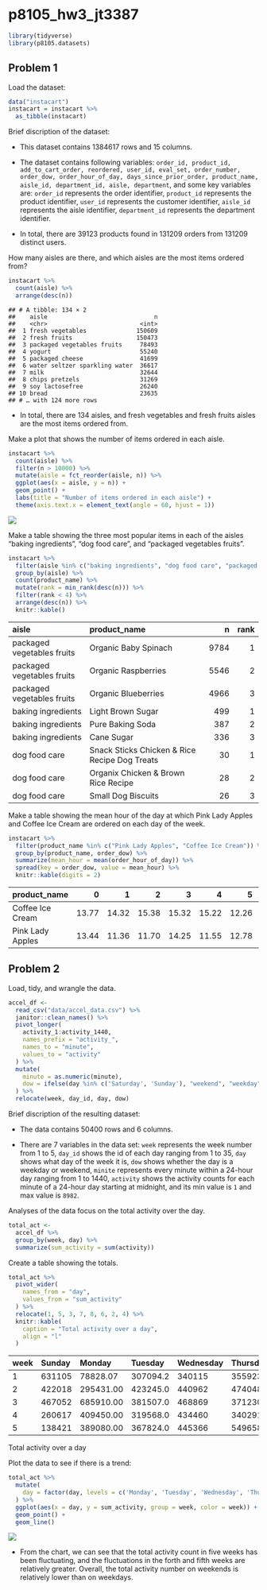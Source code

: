 p8105_hw3_jt3387
================

``` r
library(tidyverse)
library(p8105.datasets)
```

## Problem 1

Load the dataset:

``` r
data("instacart")
instacart = instacart %>% 
  as_tibble(instacart)
```

Brief discription of the dataset:

-   This dataset contains 1384617 rows and 15 columns.

-   The dataset contains following variables:
    `order_id, product_id, add_to_cart_order, reordered, user_id, eval_set, order_number, order_dow, order_hour_of_day, days_since_prior_order, product_name, aisle_id, department_id, aisle, department`,
    and some key variables are: `order_id` represents the order
    identifier, `product_id` represents the product identifier,
    `user_id` represents the customer identifier, `aisle_id` represents
    the aisle identifier, `department_id` represents the department
    identifier.

-   In total, there are 39123 products found in 131209 orders from
    131209 distinct users.

How many aisles are there, and which aisles are the most items ordered
from?

``` r
instacart %>% 
  count(aisle) %>% 
  arrange(desc(n))
```

    ## # A tibble: 134 × 2
    ##    aisle                              n
    ##    <chr>                          <int>
    ##  1 fresh vegetables              150609
    ##  2 fresh fruits                  150473
    ##  3 packaged vegetables fruits     78493
    ##  4 yogurt                         55240
    ##  5 packaged cheese                41699
    ##  6 water seltzer sparkling water  36617
    ##  7 milk                           32644
    ##  8 chips pretzels                 31269
    ##  9 soy lactosefree                26240
    ## 10 bread                          23635
    ## # … with 124 more rows

-   In total, there are 134 aisles, and fresh vegetables and fresh
    fruits aisles are the most items ordered from.

Make a plot that shows the number of items ordered in each aisle.

``` r
instacart %>% 
  count(aisle) %>% 
  filter(n > 10000) %>% 
  mutate(aisle = fct_reorder(aisle, n)) %>% 
  ggplot(aes(x = aisle, y = n)) + 
  geom_point() + 
  labs(title = "Number of items ordered in each aisle") +
  theme(axis.text.x = element_text(angle = 60, hjust = 1))
```

![](p8105_hw3_jt3387_files/figure-gfm/unnamed-chunk-4-1.png)<!-- -->

Make a table showing the three most popular items in each of the aisles
“baking ingredients”, “dog food care”, and “packaged vegetables fruits”.

``` r
instacart %>% 
  filter(aisle %in% c("baking ingredients", "dog food care", "packaged vegetables fruits")) %>%
  group_by(aisle) %>% 
  count(product_name) %>% 
  mutate(rank = min_rank(desc(n))) %>% 
  filter(rank < 4) %>% 
  arrange(desc(n)) %>%
  knitr::kable()
```

| aisle                      | product_name                                  |    n | rank |
|:---------------------------|:----------------------------------------------|-----:|-----:|
| packaged vegetables fruits | Organic Baby Spinach                          | 9784 |    1 |
| packaged vegetables fruits | Organic Raspberries                           | 5546 |    2 |
| packaged vegetables fruits | Organic Blueberries                           | 4966 |    3 |
| baking ingredients         | Light Brown Sugar                             |  499 |    1 |
| baking ingredients         | Pure Baking Soda                              |  387 |    2 |
| baking ingredients         | Cane Sugar                                    |  336 |    3 |
| dog food care              | Snack Sticks Chicken & Rice Recipe Dog Treats |   30 |    1 |
| dog food care              | Organix Chicken & Brown Rice Recipe           |   28 |    2 |
| dog food care              | Small Dog Biscuits                            |   26 |    3 |

Make a table showing the mean hour of the day at which Pink Lady Apples
and Coffee Ice Cream are ordered on each day of the week.

``` r
instacart %>%
  filter(product_name %in% c("Pink Lady Apples", "Coffee Ice Cream")) %>%
  group_by(product_name, order_dow) %>%
  summarize(mean_hour = mean(order_hour_of_day)) %>%
  spread(key = order_dow, value = mean_hour) %>%
  knitr::kable(digits = 2)
```

| product_name     |     0 |     1 |     2 |     3 |     4 |     5 |     6 |
|:-----------------|------:|------:|------:|------:|------:|------:|------:|
| Coffee Ice Cream | 13.77 | 14.32 | 15.38 | 15.32 | 15.22 | 12.26 | 13.83 |
| Pink Lady Apples | 13.44 | 11.36 | 11.70 | 14.25 | 11.55 | 12.78 | 11.94 |

## Problem 2

Load, tidy, and wrangle the data.

``` r
accel_df <- 
  read_csv("data/accel_data.csv") %>% 
  janitor::clean_names() %>% 
  pivot_longer(
    activity_1:activity_1440,
    names_prefix = "activity_",
    names_to = "minute",
    values_to = "activity"
  ) %>% 
  mutate(
    minute = as.numeric(minute),
    dow = ifelse(day %in% c('Saturday', 'Sunday'), "weekend", "weekday")
  ) %>% 
  relocate(week, day_id, day, dow)
```

Brief discription of the resulting dataset:

-   The data contains 50400 rows and 6 columns.

-   There are 7 variables in the data set: `week` represents the week
    number from 1 to 5, `day_id` shows the id of each day ranging from 1
    to 35, `day` shows what day of the week it is, `dow` shows whether
    the day is a weekday or weekend, `minite` represents every minute
    within a 24-hour day ranging from 1 to 1440, `activity` shows the
    activity counts for each minute of a 24-hour day starting at
    midnight, and its min value is `1` and max value is `8982`.

Analyses of the data focus on the total activity over the day.

``` r
total_act <- 
  accel_df %>% 
  group_by(week, day) %>% 
  summarize(sum_activity = sum(activity))
```

Create a table showing the totals.

``` r
total_act %>% 
  pivot_wider(
    names_from = "day",
    values_from = "sum_activity"
  ) %>% 
  relocate(1, 5, 3, 7, 8, 6, 2, 4) %>% 
  knitr::kable(
    caption = "Total activity over a day",
    align = "l"
  )
```

| week | Sunday | Monday    | Tuesday  | Wednesday | Thursday | Friday   | Saturday |
|:-----|:-------|:----------|:---------|:----------|:---------|:---------|:---------|
| 1    | 631105 | 78828.07  | 307094.2 | 340115    | 355923.6 | 480542.6 | 376254   |
| 2    | 422018 | 295431.00 | 423245.0 | 440962    | 474048.0 | 568839.0 | 607175   |
| 3    | 467052 | 685910.00 | 381507.0 | 468869    | 371230.0 | 467420.0 | 382928   |
| 4    | 260617 | 409450.00 | 319568.0 | 434460    | 340291.0 | 154049.0 | 1440     |
| 5    | 138421 | 389080.00 | 367824.0 | 445366    | 549658.0 | 620860.0 | 1440     |

Total activity over a day

Plot the data to see if there is a trend:

``` r
total_act %>% 
  mutate(
    day = factor(day, levels = c('Monday', 'Tuesday', 'Wednesday', 'Thursday', 'Friday', 'Saturday', 'Sunday'))
  ) %>% 
  ggplot(aes(x = day, y = sum_activity, group = week, color = week)) + 
  geom_point() + 
  geom_line()
```

![](p8105_hw3_jt3387_files/figure-gfm/unnamed-chunk-10-1.png)<!-- -->

-   From the chart, we can see that the total activity count in five
    weeks has been fluctuating, and the fluctuations in the forth and
    fifth weeks are relatively greater. Overall, the total activity
    number on weekends is relatively lower than on weekdays.
